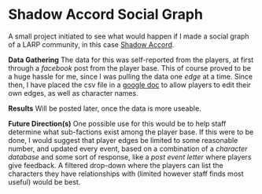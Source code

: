 # Shadow Accord Social Graph
A small project initiated to see what would happen if I made a social graph of a LARP community, in this case [Shadow Accord](http://nwlarpers.org/).

**Data Gathering**
The data for this was self-reported from the players, at first through a *facebook* post from the player base.  This of course proved to be a huge hassle for me, since I was pulling the data one *edge* at a time.  Since then, I have placed the csv file in a [google doc](https://docs.google.com/spreadsheets/d/129G63ksV6ZNEokMIliqbod6Do_dyP8dn4Av8aCZ7hbI/edit?usp=sharing) to allow players to edit their own edges, as well as character names.  

**Results**
Will be posted later, once the data is more useable.

**Future Direction(s)**
One possible use for this would be to help staff determine what sub-factions exist among the player base.  If this were to be done, I would suggest that player edges be limited to some reasonable number, and updated every event, based on a combination of a *character database* and some sort of response, like a *post event letter* where players give feedback.  A filtered drop-down where the players can list the characters they have relationships with (limited however staff finds most useful) would be best.

